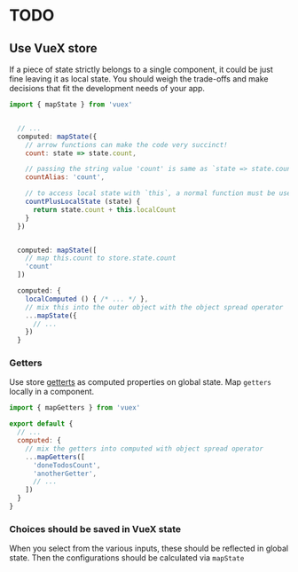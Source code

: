 # TODO

## Use VueX store

If a piece of state strictly belongs to a single component, it could be just fine leaving it as local state. 
You should weigh the trade-offs and make decisions that fit the development needs of your app.

```js
import { mapState } from 'vuex'


  // ...
  computed: mapState({
    // arrow functions can make the code very succinct!
    count: state => state.count,

    // passing the string value 'count' is same as `state => state.count`
    countAlias: 'count',

    // to access local state with `this`, a normal function must be used
    countPlusLocalState (state) {
      return state.count + this.localCount
    }
  })


  computed: mapState([
    // map this.count to store.state.count
    'count'
  ])  

  computed: {
    localComputed () { /* ... */ },
    // mix this into the outer object with the object spread operator
    ...mapState({
      // ...
    })
  }
```

### Getters

Use store [getterts](https://vuex.vuejs.org/en/getters.html) as computed properties on global state.
Map `getters` locally in a component.

```js
import { mapGetters } from 'vuex'

export default {
  // ...
  computed: {
    // mix the getters into computed with object spread operator
    ...mapGetters([
      'doneTodosCount',
      'anotherGetter',
      // ...
    ])
  }
}
```

### Choices should be saved in VueX state

When you select from the various inputs, these should be reflected in global state.
Then the configurations should be calculated via `mapState`

